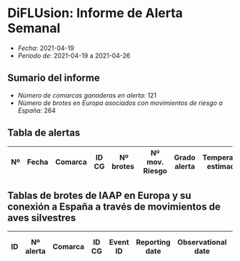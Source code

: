# DiFLUsion: Informe de Alerta Semanal 

 - *Fecha*: 2021-04-19
 - *Periodo de*: 2021-04-19 a 2021-04-26

## Sumario del informe 
 - *Número de comarcas ganaderas en alerta*: 121
 - *Número de brotes en Europa asociados con movimientos de riesgo a España*: 264

## Tabla de alertas 
 | Nº | Fecha  | Comarca  | ID CG | Nº brotes | Nº mov. Riesgo | Grado alerta | Temperatura estimada  | Supervivencia del virus en días | Validacion
|:-:|:-------------:|:-----:|:-----:|:-----:|:-----:|:-----:|:-----:|:-----:|:-----:|


## Tablas de brotes de IAAP en Europa y su conexión a España a través de  movimientos de aves silvestres
 | ID | Nº alerta | Comarca | ID CG | Event ID | Reporting date |Observational date |Country |Location | Latitud | Longitud | An. Type | Species | Cases | Deaths | Especie movimiento |Cód.  Especie | Prob mov semanal |
|:-:|:---:|:--------------:|:------------:|:---------:|:----------------:|:-------------:|:--------------:|:-----------:|:------------:|:-----------:|:-------------:|:----------:|:--------:|:--------:|:----------------:|:--------------:|:------------------:|
